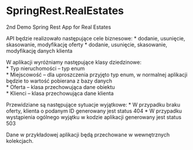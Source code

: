 # SpringRest.RealEstates
2nd Demo Spring Rest App for Real Estates 

API będzie realizowało następujące cele biznesowe:
	* 
dodanie, usunięcie, skasowanie, modyfikację oferty
	* 
dodanie, usunięcie, skasowanie, modyfikację danych klienta


W aplikacji wyróżniamy następujące klasy dziedzinowe:  
	* 
Typ nieruchomości – typ enum  
	* 
Miejscowość – dla uproszczenia przyjęto typ enum, w normalnej aplikacji będzie to wartość pobierana z bazy danych  
	* 
Oferta – klasa przechowująca dane obiektu  
	* 
Klienci – klasa przechowująca dane klienta  


Przewidziane są następujące sytuacje wyjątkowe:
	* 
W przypadku braku oferty, klienta o podanym ID generowany jest status 404
	* 
W przypadku wystąpienia ogólnego wyjątku w kodzie aplikacji generowany jest status 503


Dane w przykładowej aplikacji będą przechowane w wewnętrznych kolekcjach.
